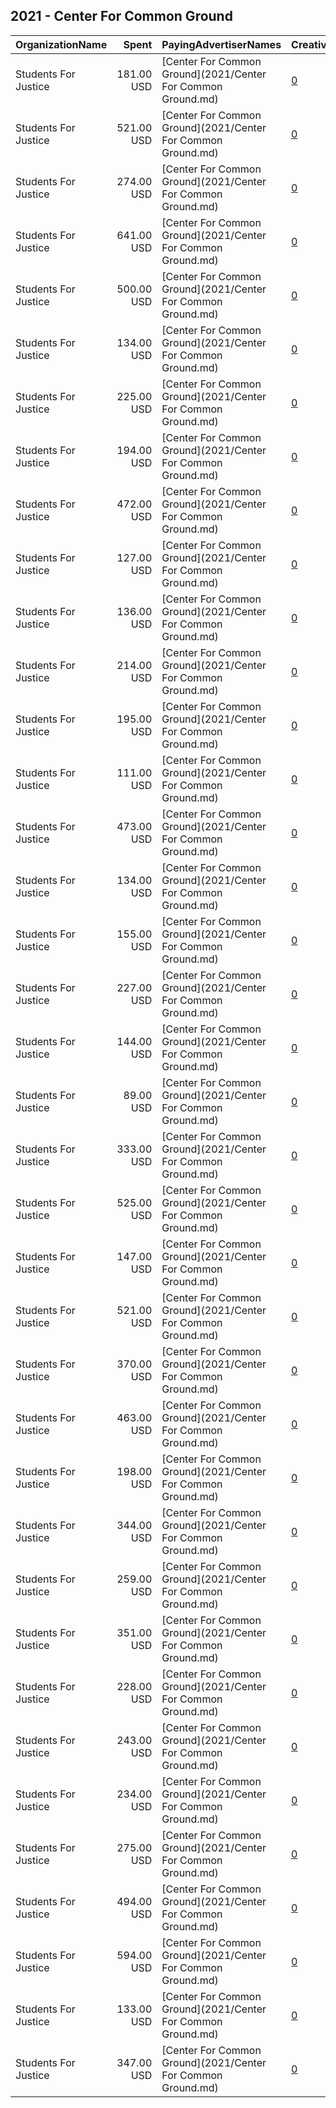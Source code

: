 ## 2021 - Center For Common Ground 
|OrganizationName|Spent|PayingAdvertiserNames|CreativeUrls|Impressions|Genders|AgeBrackets|CountryCodes|BillingAddresses|CandidateBallotInformation|
|:---|---:|:---|:---|---:|:---|:---|:---|:---|:---|
|Students For Justice|181.00 USD|[Center For Common Ground](2021/Center For Common Ground.md)|[0](https://www.snap.com/political-ads/asset/f046d5ab48be009c6012150b05fd8ff4f508bac561183216b64698d812671909?mediaType=png)|63,940|MALE|18+|united states|US||
|Students For Justice|521.00 USD|[Center For Common Ground](2021/Center For Common Ground.md)|[0](https://www.snap.com/political-ads/asset/f046d5ab48be009c6012150b05fd8ff4f508bac561183216b64698d812671909?mediaType=png)|125,056|FEMALE|18+|united states|US||
|Students For Justice|274.00 USD|[Center For Common Ground](2021/Center For Common Ground.md)|[0](https://www.snap.com/political-ads/asset/c2023b5750b4302010fec293e98f82409882d5769a4eba74378640cf299627be?mediaType=png)|78,467|MALE||united states|US||
|Students For Justice|641.00 USD|[Center For Common Ground](2021/Center For Common Ground.md)|[0](https://www.snap.com/political-ads/asset/c2023b5750b4302010fec293e98f82409882d5769a4eba74378640cf299627be?mediaType=png)|173,475|MALE||united states|US||
|Students For Justice|500.00 USD|[Center For Common Ground](2021/Center For Common Ground.md)|[0](https://www.snap.com/political-ads/asset/029df276ace1b078fbdeecf8900df1103da4f4e744066ec0949b7dda9b035122?mediaType=mp4)|124,630|FEMALE|18+|united states|US||
|Students For Justice|134.00 USD|[Center For Common Ground](2021/Center For Common Ground.md)|[0](https://www.snap.com/political-ads/asset/e12f7fcdf3405d81d8ca4d3a928284cd81a5aebcbaa3ab7058dd48c1a0b5e9a1?mediaType=mp4)|32,871|FEMALE|18+|united states|US||
|Students For Justice|225.00 USD|[Center For Common Ground](2021/Center For Common Ground.md)|[0](https://www.snap.com/political-ads/asset/166763e112b387d4251b166e7ed0c329899b9786ade7b22f210bf290d934c643?mediaType=PNG)|80,867|MALE|18+|united states|US||
|Students For Justice|194.00 USD|[Center For Common Ground](2021/Center For Common Ground.md)|[0](https://www.snap.com/political-ads/asset/e12f7fcdf3405d81d8ca4d3a928284cd81a5aebcbaa3ab7058dd48c1a0b5e9a1?mediaType=mp4)|70,235|MALE|18+|united states|US||
|Students For Justice|472.00 USD|[Center For Common Ground](2021/Center For Common Ground.md)|[0](https://www.snap.com/political-ads/asset/c2023b5750b4302010fec293e98f82409882d5769a4eba74378640cf299627be?mediaType=png)|120,858|MALE||united states|US||
|Students For Justice|127.00 USD|[Center For Common Ground](2021/Center For Common Ground.md)|[0](https://www.snap.com/political-ads/asset/d8cfbaa358799fd9916225df1eb1e99fdb4b53ae7207a19d90ff92c2aef7c563?mediaType=mp4)|31,059|FEMALE|18+|united states|US||
|Students For Justice|136.00 USD|[Center For Common Ground](2021/Center For Common Ground.md)|[0](https://www.snap.com/political-ads/asset/029df276ace1b078fbdeecf8900df1103da4f4e744066ec0949b7dda9b035122?mediaType=mp4)|33,272|FEMALE|18+|united states|US||
|Students For Justice|214.00 USD|[Center For Common Ground](2021/Center For Common Ground.md)|[0](https://www.snap.com/political-ads/asset/594924157329df2d9a1909217a23f554d2ca976aef11117af1190a5fd2af442d?mediaType=mp4)|77,126|MALE|18+|united states|US||
|Students For Justice|195.00 USD|[Center For Common Ground](2021/Center For Common Ground.md)|[0](https://www.snap.com/political-ads/asset/d8cfbaa358799fd9916225df1eb1e99fdb4b53ae7207a19d90ff92c2aef7c563?mediaType=mp4)|70,210|MALE|18+|united states|US||
|Students For Justice|111.00 USD|[Center For Common Ground](2021/Center For Common Ground.md)|[0](https://www.snap.com/political-ads/asset/2ffc77bb9e5c36611267523d3d5279e75be2a646c3dd14735299f5b7ce0d4418?mediaType=mp4)|27,095|FEMALE|18+|united states|US||
|Students For Justice|473.00 USD|[Center For Common Ground](2021/Center For Common Ground.md)|[0](https://www.snap.com/political-ads/asset/d8cfbaa358799fd9916225df1eb1e99fdb4b53ae7207a19d90ff92c2aef7c563?mediaType=mp4)|117,787|FEMALE|18+|united states|US||
|Students For Justice|134.00 USD|[Center For Common Ground](2021/Center For Common Ground.md)|[0](https://www.snap.com/political-ads/asset/2ffc77bb9e5c36611267523d3d5279e75be2a646c3dd14735299f5b7ce0d4418?mediaType=mp4)|48,611|MALE|18+|united states|US||
|Students For Justice|155.00 USD|[Center For Common Ground](2021/Center For Common Ground.md)|[0](https://www.snap.com/political-ads/asset/594924157329df2d9a1909217a23f554d2ca976aef11117af1190a5fd2af442d?mediaType=mp4)|38,010|FEMALE|18+|united states|US||
|Students For Justice|227.00 USD|[Center For Common Ground](2021/Center For Common Ground.md)|[0](https://www.snap.com/political-ads/asset/e96c2402138951215f5d89eac22810f2deb77ce2c58628d32601397463eb775f?mediaType=mp4)|56,848|MALE|18+|united states|US||
|Students For Justice|144.00 USD|[Center For Common Ground](2021/Center For Common Ground.md)|[0](https://www.snap.com/political-ads/asset/f046d5ab48be009c6012150b05fd8ff4f508bac561183216b64698d812671909?mediaType=png)|35,339|FEMALE|18+|united states|US||
|Students For Justice|89.00 USD|[Center For Common Ground](2021/Center For Common Ground.md)|[0](https://www.snap.com/political-ads/asset/e96c2402138951215f5d89eac22810f2deb77ce2c58628d32601397463eb775f?mediaType=mp4)|21,800|FEMALE|18+|united states|US||
|Students For Justice|333.00 USD|[Center For Common Ground](2021/Center For Common Ground.md)|[0](https://www.snap.com/political-ads/asset/d8cfbaa358799fd9916225df1eb1e99fdb4b53ae7207a19d90ff92c2aef7c563?mediaType=mp4)|83,421|MALE|18+|united states|US||
|Students For Justice|525.00 USD|[Center For Common Ground](2021/Center For Common Ground.md)|[0](https://www.snap.com/political-ads/asset/166763e112b387d4251b166e7ed0c329899b9786ade7b22f210bf290d934c643?mediaType=PNG)|130,642|FEMALE|18+|united states|US||
|Students For Justice|147.00 USD|[Center For Common Ground](2021/Center For Common Ground.md)|[0](https://www.snap.com/political-ads/asset/166763e112b387d4251b166e7ed0c329899b9786ade7b22f210bf290d934c643?mediaType=PNG)|36,059|FEMALE|18+|united states|US||
|Students For Justice|521.00 USD|[Center For Common Ground](2021/Center For Common Ground.md)|[0](https://www.snap.com/political-ads/asset/c2023b5750b4302010fec293e98f82409882d5769a4eba74378640cf299627be?mediaType=png)|151,553|MALE||united states|US||
|Students For Justice|370.00 USD|[Center For Common Ground](2021/Center For Common Ground.md)|[0](https://www.snap.com/political-ads/asset/2ffc77bb9e5c36611267523d3d5279e75be2a646c3dd14735299f5b7ce0d4418?mediaType=mp4)|92,353|FEMALE|18+|united states|US||
|Students For Justice|463.00 USD|[Center For Common Ground](2021/Center For Common Ground.md)|[0](https://www.snap.com/political-ads/asset/52ba712ae741929c14d71c3db38f6e5d4fdf8927ea9579e331c37b34da524759?mediaType=mov)|114,981|FEMALE|18+|united states|US||
|Students For Justice|198.00 USD|[Center For Common Ground](2021/Center For Common Ground.md)|[0](https://www.snap.com/political-ads/asset/029df276ace1b078fbdeecf8900df1103da4f4e744066ec0949b7dda9b035122?mediaType=mp4)|71,464|MALE|18+|united states|US||
|Students For Justice|344.00 USD|[Center For Common Ground](2021/Center For Common Ground.md)|[0](https://www.snap.com/political-ads/asset/166763e112b387d4251b166e7ed0c329899b9786ade7b22f210bf290d934c643?mediaType=PNG)|86,124|MALE|18+|united states|US||
|Students For Justice|259.00 USD|[Center For Common Ground](2021/Center For Common Ground.md)|[0](https://www.snap.com/political-ads/asset/e12f7fcdf3405d81d8ca4d3a928284cd81a5aebcbaa3ab7058dd48c1a0b5e9a1?mediaType=mp4)|64,784|MALE|18+|united states|US||
|Students For Justice|351.00 USD|[Center For Common Ground](2021/Center For Common Ground.md)|[0](https://www.snap.com/political-ads/asset/594924157329df2d9a1909217a23f554d2ca976aef11117af1190a5fd2af442d?mediaType=mp4)|87,739|MALE|18+|united states|US||
|Students For Justice|228.00 USD|[Center For Common Ground](2021/Center For Common Ground.md)|[0](https://www.snap.com/political-ads/asset/2ffc77bb9e5c36611267523d3d5279e75be2a646c3dd14735299f5b7ce0d4418?mediaType=mp4)|57,070|MALE|18+|united states|US||
|Students For Justice|243.00 USD|[Center For Common Ground](2021/Center For Common Ground.md)|[0](https://www.snap.com/political-ads/asset/029df276ace1b078fbdeecf8900df1103da4f4e744066ec0949b7dda9b035122?mediaType=mp4)|60,800|MALE|18+|united states|US||
|Students For Justice|234.00 USD|[Center For Common Ground](2021/Center For Common Ground.md)|[0](https://www.snap.com/political-ads/asset/52ba712ae741929c14d71c3db38f6e5d4fdf8927ea9579e331c37b34da524759?mediaType=mov)|84,614|MALE|18+|united states|US||
|Students For Justice|275.00 USD|[Center For Common Ground](2021/Center For Common Ground.md)|[0](https://www.snap.com/political-ads/asset/f046d5ab48be009c6012150b05fd8ff4f508bac561183216b64698d812671909?mediaType=png)|68,885|MALE|18+|united states|US||
|Students For Justice|494.00 USD|[Center For Common Ground](2021/Center For Common Ground.md)|[0](https://www.snap.com/political-ads/asset/e12f7fcdf3405d81d8ca4d3a928284cd81a5aebcbaa3ab7058dd48c1a0b5e9a1?mediaType=mp4)|123,422|FEMALE|18+|united states|US||
|Students For Justice|594.00 USD|[Center For Common Ground](2021/Center For Common Ground.md)|[0](https://www.snap.com/political-ads/asset/594924157329df2d9a1909217a23f554d2ca976aef11117af1190a5fd2af442d?mediaType=mp4)|147,622|FEMALE|18+|united states|US||
|Students For Justice|133.00 USD|[Center For Common Ground](2021/Center For Common Ground.md)|[0](https://www.snap.com/political-ads/asset/52ba712ae741929c14d71c3db38f6e5d4fdf8927ea9579e331c37b34da524759?mediaType=mov)|32,657|FEMALE|18+|united states|US||
|Students For Justice|347.00 USD|[Center For Common Ground](2021/Center For Common Ground.md)|[0](https://www.snap.com/political-ads/asset/52ba712ae741929c14d71c3db38f6e5d4fdf8927ea9579e331c37b34da524759?mediaType=mov)|86,762|MALE|18+|united states|US||
